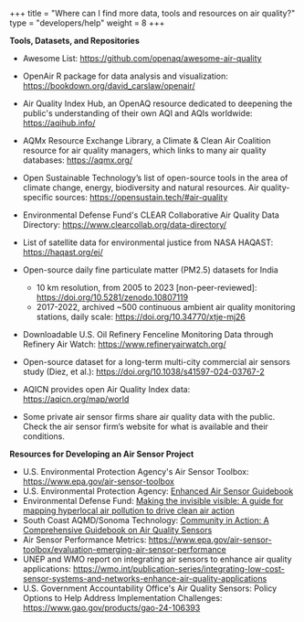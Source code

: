 +++
title = "Where can I find more data, tools and resources on air quality?"
type = "developers/help"
weight = 8
+++
<!--StartFragment-->

**Tools, Datasets, and Repositories**

* Awesome List: <https://github.com/openaq/awesome-air-quality> 
* O﻿penAir R package for data analysis and visualization: https://bookdown.org/david_carslaw/openair/
* Air Quality Index Hub, an OpenAQ resource dedicated to deepening the public's understanding of their own AQI and AQIs worldwide: https://aqihub.info/ 
* AQMx Resource Exchange Library, a Climate & Clean Air Coalition resource for air quality managers, which links to many air quality databases: https://aqmx.org/
* Open Sustainable Technology’s list of open-source tools in the area of climate change, energy, biodiversity and natural resources. Air quality-specific sources: <https://opensustain.tech/#air-quality> 
* Environmental Defense Fund's CLEAR Collaborative Air Quality Data Directory: https://www.clearcollab.org/data-directory/
* List of satellite data for environmental justice from NASA HAQAST: https://haqast.org/ej/ [](https://www.epa.gov/air-sensor-toolbox)
* Open-source daily fine particulate matter (PM2.5) datasets for India 

  * 10 km resolution, from 2005 to 2023 \[non-peer-reviewed]: https://doi.org/10.5281/zenodo.10807119
  * 2017-2022, archived ~500 continuous ambient air quality monitoring stations, daily scale: https://doi.org/10.34770/xtje-mj26
* Downloadable U.S. Oil Refinery Fenceline Monitoring Data through Refinery Air Watch: https://www.refineryairwatch.org/ 
* Open-source dataset for a long-term multi-city commercial air sensors study (Diez, et al.): https://doi.org/10.1038/s41597-024-03767-2
* AQICN provides open Air Quality Index data: <https://aqicn.org/map/world> 
* Some private air sensor firms share air quality data with the public. Check the air sensor firm’s website for what is available and their conditions.

**Resources for Developing an Air Sensor Project** 

* U.S. Environmental Protection Agency's Air Sensor Toolbox: <https://www.epa.gov/air-sensor-toolbox>
* [](https://www.epa.gov/air-sensor-toolbox)U.S. Environmental Protection Agency: [Enhanced Air Sensor Guidebook](https://www.epa.gov/air-sensor-toolbox/how-use-air-sensors-air-sensor-guidebook)
* Environmental Defense Fund: [Making the invisible visible: A guide for mapping hyperlocal air pollution to drive clean air action](https://www.edf.org/sites/default/files/content/making-the-invisible-visible.pdf)
* South Coast AQMD/Sonoma Technology: [Community in Action: A Comprehensive Guidebook on Air Quality Sensors](http://www.aqmd.gov/docs/default-source/aq-spec/star-grant/community-in-action-guidebook-on-air-quality-sensors-(appendices-only).pdf)[](https://www.c40knowledgehub.org/s/article/Making-the-invisible-visible-A-guide-for-mapping-hyperlocal-air-pollution-to-drive-clean-air-action?language=en_US)
* A﻿ir Sensor Performance Metrics: <https://www.epa.gov/air-sensor-toolbox/evaluation-emerging-air-sensor-performance> 
* UNEP and WMO report on integrating air sensors to enhance air quality applications: https://wmo.int/publication-series/integrating-low-cost-sensor-systems-and-networks-enhance-air-quality-applications
* U.S. Government Accountability Office's Air Quality Sensors: Policy Options to Help Address Implementation Challenges: https://www.gao.gov/products/gao-24-106393

<!--EndFragment-->
